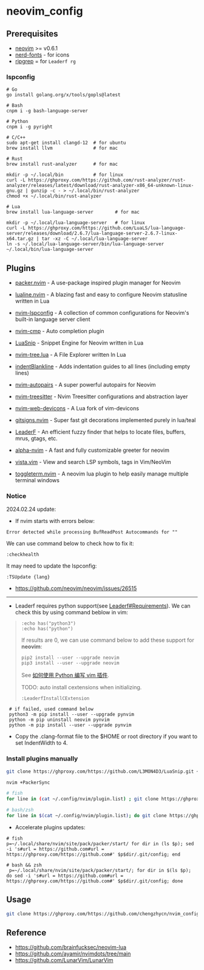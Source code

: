 # neovim_config
## Prerequisites
* [neovim](https://github.com/neovim/neovim/releases) >= v0.6.1
* [nerd-fonts](https://github.com/ryanoasis/nerd-fonts) - for icons
* [ripgrep](https://github.com/BurntSushi/ripgrep) = for `Leaderf rg`

### lspconfig

```
# Go
go install golang.org/x/tools/gopls@latest

# Bash
cnpm i -g bash-language-server

# Python
cnpm i -g pyright

# C/C++
sudo apt-get install clangd-12  # for ubuntu
brew install llvm               # for mac

# Rust
brew install rust-analyzer      # for mac

mkdir -p ~/.local/bin           # for linux
curl -L https://ghproxy.com/https://github.com/rust-analyzer/rust-analyzer/releases/latest/download/rust-analyzer-x86_64-unknown-linux-gnu.gz | gunzip -c - > ~/.local/bin/rust-analyzer
chmod +x ~/.local/bin/rust-analyzer

# Lua
brew install lua-language-server        # for mac

mkdir -p ~/.local/lua-language-server   # for linux
curl -L https://ghproxy.com/https://github.com/LuaLS/lua-language-server/releases/download/2.6.7/lua-language-server-2.6.7-linux-x64.tar.gz | tar -xz -C ~/.local/lua-language-server
ln -s ~/.local/lua-language-server/bin/lua-language-server ~/.local/bin/lua-language-server
```

## Plugins

* [packer.nvim](https://github.com/wbthomason/packer.nvim) - A use-package inspired plugin manager for Neovim

* [lualine.nvim](https://github.com/nvim-lualine/lualine.nvim) - A blazing fast and easy to configure Neovim statusline written in Lua

* [nvim-lspconfig](https://github.com/neovim/nvim-lspconfig) - A collection of common configurations for Neovim's built-in language server client

* [nvim-cmp](https://github.com/hrsh7th/nvim-cmp) - Auto completion plugin

* [LuaSnip](https://github.com/L3MON4D3/LuaSnip) - Snippet Engine for Neovim written in Lua

* [nvim-tree.lua](https://github.com/kyazdani42/nvim-tree.lua) - A File Explorer written In Lua

* [indentBlankline](https://github.com/lukas-reineke/indent-blankline.nvim) - Adds indentation guides to all lines (including empty lines)

* [nvim-autopairs](https://github.com/windwp/nvim-autopairs) - A super powerful autopairs for Neovim

* [nvim-treesitter](https://github.com/nvim-treesitter/nvim-treesitter) - Nvim Treesitter configurations and abstraction layer

* [nvim-web-devicons](https://github.com/kyazdani42/nvim-web-devicons) - A Lua fork of vim-devicons

* [gitsigns.nvim](https://github.com/lewis6991/gitsigns.nvim) - Super fast git decorations implemented purely in lua/teal

* [LeaderF](https://github.com/Yggdroot/LeaderF) - An efficient fuzzy finder that helps to locate files, buffers, mrus, gtags, etc.

* [alpha-nvim](https://github.com/goolord/alpha-nvim) - A fast and fully customizable greeter for neovim

* [vista.vim](https://github.com/liuchengxu/vista.vim) - View and search LSP symbols, tags in Vim/NeoVim

* [toggleterm.nvim](https://github.com/akinsho/toggleterm.nvim) - A neovim lua plugin to help easily manage multiple terminal windows

### Notice

2024.02.24 update:

* If nvim starts with errors below:

```
Error detected while processing BufReadPost Autocommands for ""
```

We can use command below to check how to fix it:

```
:checkhealth
```

It may need to update the lspconfig:

```
:TSUpdate {lang}
```

* https://github.com/neovim/neovim/issues/26515

---

* Leaderf requires python support(see [Leaderf#Requirements](https://github.com/Yggdroot/LeaderF#requirements)). We can check this by using command beblow in vim:

> ```
> :echo has("python3")
> :echo has("python")
> ```
>
> If results are 0, we can use command below to add these support for **neovim**:
>
>
> ```
> pip2 install --user --upgrade neovim
> pip3 install --user --upgrade neovim
>
> ```
>
> See [如何使用 Python 编写 vim 插件](https://www.v2ex.com/t/410079).
>
> TODO: auto install cextensions when initializing.
> ```
> :LeaderfInstallCExtension
> ```

```
 # if failed, used command below
 python3 -m pip install --user --upgrade pynvim
 python -m pip uninstall neovim pynvim
 python -m pip install --user --upgrade pynvim
```


* Copy the .clang-format file to the $HOME or root directory if you want to set IndentWidth to 4.

### Install plugins manually

```bash
git clone https://ghproxy.com/https://github.com/L3MON4D3/LuaSnip.git ~/.local/share/nvim/site/pack/packer/start/LuaSnip

nvim +PackerSync

# fish
for line in (cat ~/.config/nvim/plugin.list) ; git clone https://ghproxy.com/$line ~/.local/share/nvim/site/pack/packer/start/(string split -r -f2 -m1 / $line) ;end

# bash/zsh
for line in $(cat ~/.config/nvim/plugin.list); do git clone https://ghproxy.com/${line} ~/.local/share/nvim/site/pack/packer/start/${line##*/}; done
```

* Accelerate plugins updates:

```fish
# fish
p=~/.local/share/nvim/site/pack/packer/start/ for dir in (ls $p); sed -i 's#url = https://github.com#url = https://ghproxy.com/https://github.com#' $p$dir/.git/config; end

# bash && zsh
 p=~/.local/share/nvim/site/pack/packer/start/; for dir in $(ls $p); do sed -i 's#url = https://github.com#url = https://ghproxy.com/https://github.com#' $p$dir/.git/config; done
```

## Usage

```bash
git clone https://ghproxy.com/https://github.com/chengzhycn/nvim_config.git ~/.config/nvim/
```

## Reference

* https://github.com/brainfucksec/neovim-lua
* https://github.com/ayamir/nvimdots/tree/main
* https://github.com/LunarVim/LunarVim
